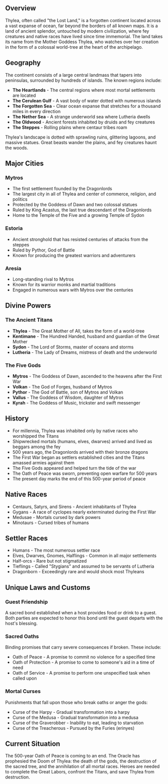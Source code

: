 ## Overview

Thylea, often called "the Lost Land," is a forgotten continent located across a vast expanse of ocean, far beyond the borders of all known maps. It is a land of ancient splendor, untouched by modern civilization, where fey creatures and native races have lived since time immemorial. The land takes its name from the Mother Goddess Thylea, who watches over her creation in the form of a colossal world-tree at the heart of the archipelago.

## Geography

The continent consists of a large central landmass that tapers into peninsulas, surrounded by hundreds of islands. The known regions include:

- **The Heartlands** - The central regions where most mortal settlements are located
- **The Cerulean Gulf** - A vast body of water dotted with numerous islands
- **The Forgotten Sea** - Clear ocean expanse that stretches for a thousand miles in every direction
- **The Nether Sea** - A strange underworld sea where Lutheria dwells
- **The Oldwood** - Ancient forests inhabited by druids and fey creatures
- **The Steppes** - Rolling plains where centaur tribes roam

Thylea's landscape is dotted with sprawling ruins, glittering lagoons, and massive statues. Great beasts wander the plains, and fey creatures haunt the woods.

## Major Cities

### Mytros

- The first settlement founded by the Dragonlords
- The largest city in all of Thylea and center of commerce, religion, and politics
- Protected by the Goddess of Dawn and two colossal statues
- Ruled by King Acastus, the last true descendant of the Dragonlords
- Home to the Temple of the Five and a growing Temple of Sydon

### Estoria

- Ancient stronghold that has resisted centuries of attacks from the steppes
- Ruled by Pythor, God of Battle
- Known for producing the greatest warriors and adventurers

### Aresia

- Long-standing rival to Mytros
- Known for its warrior monks and martial traditions
- Engaged in numerous wars with Mytros over the centuries

## Divine Powers

### The Ancient Titans

- **Thylea** - The Great Mother of All, takes the form of a world-tree
- **Kentimane** - The Hundred Handed, husband and guardian of the Great Mother
- **Sydon** - The Lord of Storms, master of oceans and storms
- **Lutheria** - The Lady of Dreams, mistress of death and the underworld

### The Five Gods

- **Mytros** - The Goddess of Dawn, ascended to the heavens after the First War
- **Volkan** - The God of Forges, husband of Mytros
- **Pythor** - The God of Battle, son of Mytros and Volkan
- **Vallus** - The Goddess of Wisdom, daughter of Mytros
- **Kyrah** - The Goddess of Music, trickster and swift messenger

## History

- For millennia, Thylea was inhabited only by native races who worshipped the Titans
- Shipwrecked mortals (humans, elves, dwarves) arrived and lived as beggars among the fey
- 500 years ago, the Dragonlords arrived with their bronze dragons
- The First War began as settlers established cities and the Titans amassed armies against them
- The Five Gods appeared and helped turn the tide of the war
- The Oath of Peace was sworn, preventing open warfare for 500 years
- The present day marks the end of this 500-year period of peace

## Native Races

- Centaurs, Satyrs, and Sirens - Ancient inhabitants of Thylea
- Gygans - A race of cyclopes nearly exterminated during the First War
- Medusae - Mortals cursed by dark powers
- Minotaurs - Cursed tribes of humans

## Settler Races

- Humans - The most numerous settler race
- Elves, Dwarves, Gnomes, Halflings - Common in all major settlements
- Half-orcs - Rare but not stigmatized
- Tieflings - Called "Stygians" and assumed to be servants of Lutheria
- Dragonborn - Exceedingly rare and would shock most Thyleans

## Unique Laws and Customs

### Guest Friendship

A sacred bond established when a host provides food or drink to a guest. Both parties are expected to honor this bond until the guest departs with the host's blessing.

### Sacred Oaths

Binding promises that carry severe consequences if broken. These include:

- Oath of Peace - A promise to commit no violence for a specified time
- Oath of Protection - A promise to come to someone's aid in a time of need
- Oath of Service - A promise to perform one unspecified task when called upon

### Mortal Curses

Punishments that fall upon those who break oaths or anger the gods:

- Curse of the Harpy - Gradual transformation into a harpy
- Curse of the Medusa - Gradual transformation into a medusa
- Curse of the Graverobber - Inability to eat, leading to starvation
- Curse of the Treacherous - Pursued by the Furies (erinyes)

## Current Situation

The 500-year Oath of Peace is coming to an end. The Oracle has prophesied the Doom of Thylea: the death of the gods, the destruction of the sacred tree, and the annihilation of all mortal races. Heroes are needed to complete the Great Labors, confront the Titans, and save Thylea from destruction.